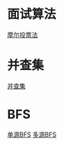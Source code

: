 # 面试算法

[摩尔投票法](java/Moore.md)

# 并查集

[并查集](java/Union_Find_Sets.md)

# BFS

[单源BFS](java/BFS.md#单源BFS)
[多源BFS](java/BFS.md#多源BFS)
